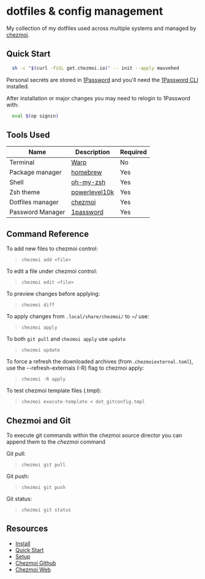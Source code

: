 # dotfiles & config management

My collection of my dotfiles used across multiple systems and managed by [chezmoi](https://www.github.com/twpayne/chezmoi).

## Quick Start

```bash
  sh -c "$(curl -fsSL get.chezmoi.io)" -- init --apply mauvehed
```

Personal secrets are stored in [1Password](https://1password.com) and you'll
need the [1Password CLI](https://developer.1password.com/docs/cli/) installed.

After installation or major changes you may need to relogin to 1Password with:

```bash
  eval $(op signin)
```

## Tools Used

| Name | Description | Required |
| ---- | ----------- | -------- |
| Terminal | [Warp](https://warp.dev) | No |
| Package manager | [homebrew](https://brew.sh/) | Yes |
| Shell | [oh-my-zsh](https://github.com/ohmyzsh/ohmyzsh/wiki/Installing-ZSH) | Yes |
| Zsh theme         | [powerlevel10k](https://github.com/romkatv/powerlevel10k) | Yes |
| Dotfiles manager  | [chezmoi](https://chezmoi.io/) | Yes |
| Password Manager  | [1password](https://www.1password.com/) | Yes |

## Command Reference

To add new files to chezmoi control:
> `chezmoi add <file>`

To edit a file under chezmoi control:
> `chezmoi edit <file>`

To preview changes before applying:
> `chezmoi diff`

To apply changes from `.local/share/chezmoi/` to ~/ use:
> `chezmoi apply`

To both `git pull` and `chezmoi apply` use `update`
> `chezmoi update`

To force a refresh the downloaded archives (from .`chezmoiexternal.toml`), use the --refresh-externals (-R) flag to chezmoi apply:
> `chezmoi -R apply`

To test chezmoi template files (.tmpl):
> `chezmoi execute-template < dot_gitconfig.tmpl`

## Chezmoi and Git

To execute git commands within the chezmoi source director you can append them to the *chezmoi* command

Git pull:
> `chezmoi git pull`

Git push:
> `chezmoi git push`

Git status:
> `chezmoi git status`

## Resources

* [Install](https://www.chezmoi.io/install/)
* [Quick Start](https://www.chezmoi.io/quick-start/#using-chezmoi-across-multiple-machines)
* [Setup](https://www.chezmoi.io/user-guide/setup/)
* [Chezmoi Github](https://github.com/twpayne/chezmoi)
* [Chezmoi Web](https://chezmoi.io)
